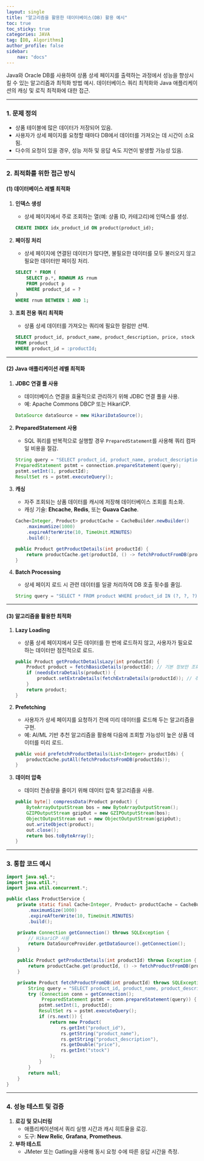 ```yaml
---
layout: single
title: "알고리즘을 활용한 데이터베이스(DB) 활용 예시"
toc: true
toc_sticky: true
categories: JAVA
tag: [DB, Algorithms]
author_profile: false
sidebar:
    nav: "docs"
---
```


Java와 Oracle DB를 사용하여 상품 상세 페이지를 출력하는 과정에서 성능을 향상시킬 수 있는 알고리즘과 최적화 방법 예시. 
데이터베이스 쿼리 최적화와 Java 애플리케이션의 캐싱 및 로직 최적화에 대한 접근.

------

### 1. 문제 정의

- 상품 테이블에 많은 데이터가 저장되어 있음.
- 사용자가 상세 페이지를 요청할 때마다 DB에서 데이터를 가져오는 데 시간이 소요됨.
- 다수의 요청이 있을 경우, 성능 저하 및 응답 속도 지연이 발생할 가능성 있음.

------

### 2. 최적화를 위한 접근 방식

#### **(1) 데이터베이스 레벨 최적화**

1. **인덱스 생성**

   - 상세 페이지에서 주로 조회하는 열(예: 상품 ID, 카테고리)에 인덱스를 생성.

   ```sql
   CREATE INDEX idx_product_id ON product(product_id);
   ```

2. **페이징 처리**

   - 상세 페이지에 연결된 데이터가 많다면, 불필요한 데이터를 모두 불러오지 않고 필요한 데이터만 페이징 처리.

   ```sql
   SELECT * FROM (
       SELECT p.*, ROWNUM AS rnum
       FROM product p
       WHERE product_id = ?
   )
   WHERE rnum BETWEEN 1 AND 1;
   ```

3. **조회 전용 쿼리 최적화**

   - 상품 상세 데이터를 가져오는 쿼리에 필요한 컬럼만 선택.

   ```sql
   SELECT product_id, product_name, product_description, price, stock
   FROM product
   WHERE product_id = :productId;
   ```

------

#### **(2) Java 애플리케이션 레벨 최적화**

1. **JDBC 연결 풀 사용**

   - 데이터베이스 연결을 효율적으로 관리하기 위해 JDBC 연결 풀을 사용.
   - 예: Apache Commons DBCP 또는 HikariCP.

   ```java
   DataSource dataSource = new HikariDataSource();
   ```

2. **PreparedStatement 사용**

   - SQL 쿼리를 반복적으로 실행할 경우 `PreparedStatement`를 사용해 쿼리 컴파일 비용을 절감.

   ```java
   String query = "SELECT product_id, product_name, product_description, price, stock FROM product WHERE product_id = ?";
   PreparedStatement pstmt = connection.prepareStatement(query);
   pstmt.setInt(1, productId);
   ResultSet rs = pstmt.executeQuery();
   ```

3. **캐싱**

   - 자주 조회되는 상품 데이터를 캐시에 저장해 데이터베이스 조회를 최소화.
   - 캐싱 기술: **Ehcache**, **Redis**, 또는 **Guava Cache**.

   ```java
   Cache<Integer, Product> productCache = CacheBuilder.newBuilder()
       .maximumSize(1000)
       .expireAfterWrite(10, TimeUnit.MINUTES)
       .build();
   
   public Product getProductDetails(int productId) {
       return productCache.get(productId, () -> fetchProductFromDB(productId));
   }
   ```

4. **Batch Processing**

   - 상세 페이지 로드 시 관련 데이터를 일괄 처리하여 DB 호출 횟수를 줄임.

   ```java
   String query = "SELECT * FROM product WHERE product_id IN (?, ?, ?)";
   ```

------

#### **(3) 알고리즘을 활용한 최적화**

1. **Lazy Loading**

   - 상품 상세 페이지에서 모든 데이터를 한 번에 로드하지 않고, 사용자가 필요로 하는 데이터만 점진적으로 로드.

   ```java
   public Product getProductDetailsLazy(int productId) {
       Product product = fetchBasicDetails(productId); // 기본 정보만 조회
       if (needsExtraDetails(product)) {
           product.setExtraDetails(fetchExtraDetails(productId)); // 추가 정보 로드
       }
       return product;
   }
   ```

2. **Prefetching**

   - 사용자가 상세 페이지를 요청하기 전에 미리 데이터를 로드해 두는 알고리즘을 구현.
   - 예: AI/ML 기반 추천 알고리즘을 활용해 다음에 조회할 가능성이 높은 상품 데이터를 미리 로드.

   ```java
   public void prefetchProductDetails(List<Integer> productIds) {
       productCache.putAll(fetchProductsFromDB(productIds));
   }
   ```

3. **데이터 압축**

   - 데이터 전송량을 줄이기 위해 데이터 압축 알고리즘을 사용.

   ```java
   public byte[] compressData(Product product) {
       ByteArrayOutputStream bos = new ByteArrayOutputStream();
       GZIPOutputStream gzipOut = new GZIPOutputStream(bos);
       ObjectOutputStream out = new ObjectOutputStream(gzipOut);
       out.writeObject(product);
       out.close();
       return bos.toByteArray();
   }
   ```

------

### 3. 통합 코드 예시

```java
import java.sql.*;
import java.util.*;
import java.util.concurrent.*;

public class ProductService {
    private static final Cache<Integer, Product> productCache = CacheBuilder.newBuilder()
        .maximumSize(1000)
        .expireAfterWrite(10, TimeUnit.MINUTES)
        .build();

    private Connection getConnection() throws SQLException {
        // HikariCP 사용
        return DataSourceProvider.getDataSource().getConnection();
    }

    public Product getProductDetails(int productId) throws Exception {
        return productCache.get(productId, () -> fetchProductFromDB(productId));
    }

    private Product fetchProductFromDB(int productId) throws SQLException {
        String query = "SELECT product_id, product_name, product_description, price, stock FROM product WHERE product_id = ?";
        try (Connection conn = getConnection();
             PreparedStatement pstmt = conn.prepareStatement(query)) {
            pstmt.setInt(1, productId);
            ResultSet rs = pstmt.executeQuery();
            if (rs.next()) {
                return new Product(
                    rs.getInt("product_id"),
                    rs.getString("product_name"),
                    rs.getString("product_description"),
                    rs.getDouble("price"),
                    rs.getInt("stock")
                );
            }
        }
        return null;
    }
}
```

------

### 4. 성능 테스트 및 검증

1. **로깅 및 모니터링**
   - 애플리케이션에서 쿼리 실행 시간과 캐시 히트율을 로깅.
   - 도구: **New Relic**, **Grafana**, **Prometheus**.
2. **부하 테스트**
   - JMeter 또는 Gatling을 사용해 동시 요청 수에 따른 응답 시간을 측정.


   